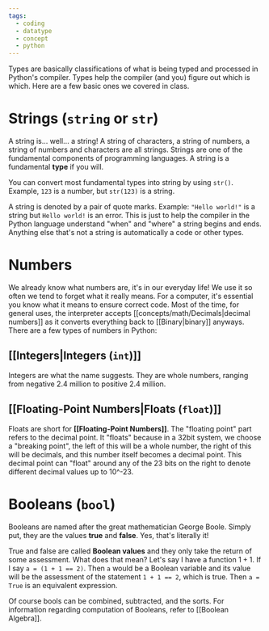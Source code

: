 ```yaml
---
tags:
  - coding
  - datatype
  - concept
  - python
---
```

Types are basically classifications of what is being typed and processed in Python's compiler. Types help the compiler (and you) figure out which is which. Here are a few basic ones we covered in class.
# Strings (`string` or `str`)
A string is... well... a string! A string of characters, a string of numbers, a string of numbers and characters are all strings. Strings are one of the fundamental components of programming languages. A string is a fundamental **type** if you will.

You can convert most fundamental types into string by using `str()`. Example, `123` is a number, but `str(123)` is a string.

A string is denoted by a pair of quote marks. Example: `"Hello world!"` is a string but `Hello world!` is an error. This is just to help the compiler in the Python language understand "when" and "where" a string begins and ends. Anything else that's not a string is automatically a code or other types.
# Numbers
We already know what numbers are, it's in our everyday life! We use it so often we tend to forget what it really means. For a computer, it's essential you know what it means to ensure correct code. Most of the time, for general uses, the interpreter accepts [[concepts/math/Decimals|decimal numbers]] as it converts everything back to [[Binary|binary]] anyways. There are a few types of numbers in Python:
## [[Integers|Integers (`int`)]]
Integers are what the name suggests. They are whole numbers, ranging from negative 2.4 million to positive 2.4 million. 
## [[Floating-Point Numbers|Floats (`float`)]]
Floats are short for **[[Floating-Point Numbers]]**. The "floating point" part refers to the decimal point. It "floats" because in a 32bit system, we choose a "breaking point", the left of this will be a whole number, the right of this will be decimals, and this number itself becomes a decimal point. This decimal point can "float" around any of the 23 bits on the right to denote different decimal values up to 10^-23.
# Booleans (`bool`)
Booleans are named after the great mathematician George Boole. Simply put, they are the values **true** and **false**. Yes, that's literally it! 

True and false are called **Boolean values** and they only take the return of some assessment. What does that mean? Let's say I have a function $1 + 1$. If I say `a = (1 + 1 == 2)`. Then `a` would be a Boolean variable and its value will be the assessment of the statement `1 + 1 == 2`, which is true. Then `a = True` is an equivalent expression.

Of course bools can be combined, subtracted, and the sorts. For information regarding computation of Booleans, refer to [[Boolean Algebra]].